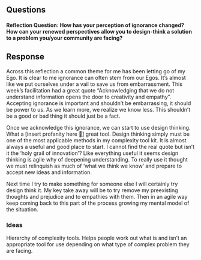 ## Questions

#### Reflection Question: How has your perception of ignorance changed? How can your renewed perspectives allow you to design-think a solution to a problem you/your community are facing?


## Response
Across this reflection a common theme for me has been letting go of my Ego. It is clear to me ignorance can often stem from our Egos. It’s almost like we put ourselves under a vail to save us from embarrassment. This week’s facilitation had a great quote “Acknowledging that we do not understand information opens the door to creativity and empathy”. Accepting ignorance is important and shouldn’t be embarrassing, it should be power to us. As we learn more, we realize we know less. This shouldn’t be a good or bad thing it should just be a fact. 

Once we acknowledge this ignorance, we can start to use design thinking. What a [insert profanity here ] great tool. Design thinking simply must be one of the most applicable methods in my complexity tool kit. It is almost always a useful and good place to start. I cannot find the real quote but isn’t it the ‘holy grail of innovation’? Like everything useful it seems design thinking is agile why of deepening understanding. To really use it thought we must relinquish as much of ‘what we think we know’ and prepare to accept new ideas and information.

Next time I try to make something for someone else I will certainly try design think it. My key take away will be to try remove my preexisting thoughts and prejudice and to empathies with them. Then in an agile way keep coming back to this part of the process growing my mental model of the situation.

### Ideas
Hierarchy of complexity tools. Helps people work out what is and isn’t an appropriate tool for use depending on what type of complex problem they are facing.



